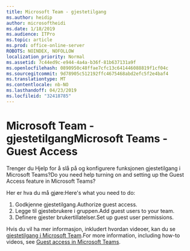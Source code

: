 ```yaml
---
title: Microsoft Team - gjestetilgang
ms.author: heidip
author: microsoftheidi
ms.date: 1/18/2019
ms.audience: ITPro
ms.topic: article
ms.prod: office-online-server
ROBOTS: NOINDEX, NOFOLLOW
localization_priority: Normal
ms.assetid: 7c44ed9c-e944-4a4a-b36f-81b637131a9f
ms.openlocfilehash: 0890950c48ffae7cfc13c641446088819f1cf04c
ms.sourcegitcommit: 9d78905c512192ffc4675468abd2efc5f2e4baf4
ms.translationtype: MT
ms.contentlocale: nb-NO
ms.lasthandoff: 04/23/2019
ms.locfileid: "32418785"
---
```

# <a name="microsoft-teams---guest-access"></a><span data-ttu-id="f5227-102">Microsoft Team - gjestetilgang</span><span class="sxs-lookup"><span data-stu-id="f5227-102">Microsoft Teams - Guest Access</span></span>

<span data-ttu-id="f5227-103">Trenger du Hjelp for å slå på og konfigurere funksjonen gjestetilgang i Microsoft Teams?</span><span class="sxs-lookup"><span data-stu-id="f5227-103">Do you need help turning on and setting up the Guest Access feature in Microsoft Teams?</span></span>

<span data-ttu-id="f5227-104">Her er hva du må gjøre:</span><span class="sxs-lookup"><span data-stu-id="f5227-104">Here's what you need to do:</span></span>

1. <span data-ttu-id="f5227-105">Godkjenne gjestetilgang.</span><span class="sxs-lookup"><span data-stu-id="f5227-105">Authorize guest access.</span></span>
1. <span data-ttu-id="f5227-106">Legge til gjestebrukere i gruppen.</span><span class="sxs-lookup"><span data-stu-id="f5227-106">Add guest users to your team.</span></span>
1. <span data-ttu-id="f5227-107">Definere gjester brukertillatelser.</span><span class="sxs-lookup"><span data-stu-id="f5227-107">Set up guest user permissions.</span></span>

<span data-ttu-id="f5227-108">Hvis du vil ha mer informasjon, inkludert hvordan videoer, kan du se [gjestetilgang i Microsoft Team](https://docs.microsoft.com/en-us/microsoftteams/guest-access).</span><span class="sxs-lookup"><span data-stu-id="f5227-108">For more information, including how-to videos, see [Guest access in Microsoft Teams](https://docs.microsoft.com/en-us/microsoftteams/guest-access).</span></span>

